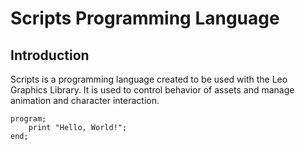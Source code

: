 # Scripts Programming Language

## Introduction

Scripts is a programming language created to be used with the Leo Graphics Library.  It is used to control behavior of assets and manage animation and character interaction.  

```
program;
	print "Hello, World!";
end;
```